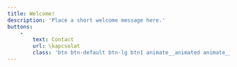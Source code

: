 ```yaml
---
title: Welcome!
description: 'Place a short welcome message here.'
buttons:
    -
        text: Contact
        url: \kapcsolat
        class: 'btn btn-default btn-lg btn1 animate__animated animate__pulse animate__infinite'
---
```


